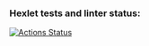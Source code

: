 ### Hexlet tests and linter status:
[![Actions Status](https://github.com/GF3TA/frontend-project-44/actions/workflows/hexlet-check.yml/badge.svg)](https://github.com/GF3TA/frontend-project-44/actions)